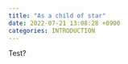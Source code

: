 ```yaml
---
title: "As a child of star"
date: 2022-07-21 13:08:28 +0900
categories: INTRODUCTION
---
```


Test?
